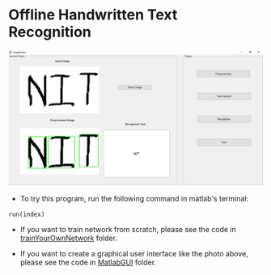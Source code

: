 # Offline Handwritten Text Recognition

![Graphical User Interface](MatlabGUI/GUI_In_Matlab.JPG "GUI")

* To try this program, run the following command in matlab's terminal:

```
run(index)
```
* If you want to train network from scratch, please see the code in [trainYourOwnNetwork](/trainYourOwnNetwork/) folder.

* If you want to create a graphical user interface like the photo above, please see the code in [MatlabGUI](/MatlabGUI/) folder.